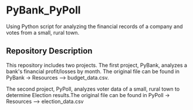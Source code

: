 # PyBank_PyPoll
Using Python script for analyzing the financial records of a company and votes from a small, rural town.

## Repository Description

This repository includes two projects. The first project, PyBank, analyzes a bank's financial profit/losses by month. The original file can be found in PyBank -> Resources --> budget_data.csv. 

The second project, PyPoll, analyzes voter data of a small, rural town to determine Election results.The original file can be found in PyPoll -> Resources --> election_data.csv
